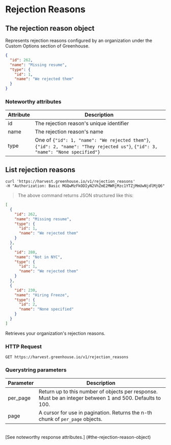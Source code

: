 # Rejection Reasons

## The rejection reason object

Represents rejection reasons configured by an organization under the Custom Options section of Greenhouse.

```json
{
  "id": 262,
  "name": "Missing resume",
  "type": {
    "id": 1,
    "name": "We rejected them"
  }
}
```

### Noteworthy attributes

| Attribute | Description |
|-----------|-------------|
| id | The rejection reason's unique identifier |
| name | The rejection reason's name
| type | One of `{"id": 1, "name": "We rejected them"}`, `{"id": 2, "name": "They rejected us"}`, `{"id": 3, "name": "None specified"}`

## List rejection reasons

```shell
curl 'https://harvest.greenhouse.io/v1/rejection_reasons'
-H "Authorization: Basic MGQwMzFkODIyN2VhZmE2MWRjMzc1YTZjMmUwNjdlMjQ6"
```

> The above command returns JSON structured like this:

```json
[
  {
    "id": 262,
    "name": "Missing resume",
    "type": {
      "id": 1,
      "name": "We rejected them"
    }
  },
  {
    "id": 280,
    "name": "Not in NYC",
    "type": {
      "id": 1,
      "name": "We rejected them"
    }
  },
  {
    "id": 230,
    "name": "Hiring Freeze",
    "type": {
      "id": 2,
      "name": "None specified"
    }
  }
]
```

Retrieves your organization's rejection reasons.

### HTTP Request

`GET https://harvest.greenhouse.io/v1/rejection_reasons`

### Querystring parameters

| Parameter | Description |
|-----------|-------------|
| per_page | Return up to this number of objects per response. Must be an integer between 1 and 500. Defaults to 100.
| page | A cursor for use in pagination.  Returns the n-th chunk of `per_page` objects.

<br>
[See noteworthy response attributes.] (#the-rejection-reason-object)